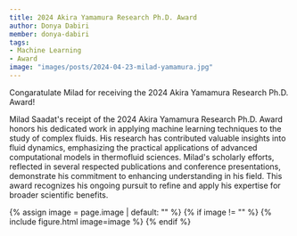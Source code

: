 ```yaml
---
title: 2024 Akira Yamamura Research Ph.D. Award
author: Donya Dabiri
member: donya-dabiri
tags:
- Machine Learning
- Award
image: "images/posts/2024-04-23-milad-yamamura.jpg"
---
```


Congaratulate Milad for receiving the 2024 Akira Yamamura Research Ph.D. Award!


Milad Saadat's receipt of the 2024 Akira Yamamura Research Ph.D. Award honors his dedicated work in applying machine learning techniques to the study of complex fluids. His research has contributed valuable insights into fluid dynamics, emphasizing the practical applications of advanced computational models in thermofluid sciences. Milad's scholarly efforts, reflected in several respected publications and conference presentations, demonstrate his commitment to enhancing understanding in his field. This award recognizes his ongoing pursuit to refine and apply his expertise for broader scientific benefits.

{% assign image = page.image | default: "" %}
{% if image != "" %}
  {% include figure.html
    image=image
  %}
{% endif %}